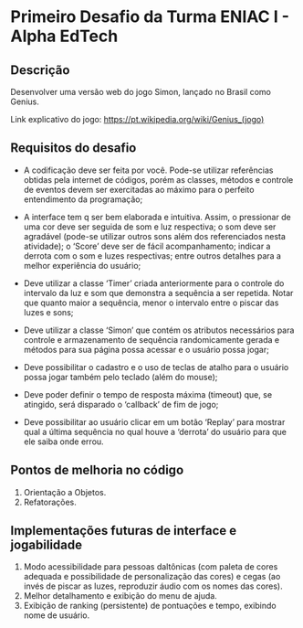 # Primeiro Desafio da Turma ENIAC I - Alpha EdTech
## Descrição
Desenvolver uma versão web do jogo Simon, lançado no Brasil como Genius. 

Link explicativo do jogo: https://pt.wikipedia.org/wiki/Genius_(jogo) 
## Requisitos do desafio
* A codificação deve ser feita por você. Pode-se utilizar referências obtidas pela
internet de códigos, porém as classes, métodos e controle de eventos devem ser
exercitadas ao máximo para o perfeito entendimento da programação;

* A interface tem q ser bem elaborada e intuitiva. Assim, o pressionar de uma cor deve
ser seguida de som e luz respectiva; o som deve ser agradável (pode-se utilizar outros
sons além dos referenciados nesta atividade); o ‘Score’ deve ser de fácil
acompanhamento; indicar a derrota com o som e luzes respectivas; entre outros
detalhes para a melhor experiência do usuário;

* Deve utilizar a classe ‘Timer’ criada anteriormente para o controle do intervalo da luz
e som que demonstra a sequência a ser repetida. Notar que quanto maior a
sequência, menor o intervalo entre o piscar das luzes e sons;

* Deve utilizar a classe ‘Simon’ que contém os atributos necessários para controle e
armazenamento de sequência randomicamente gerada e métodos para sua página
possa acessar e o usuário possa jogar;

* Deve possibilitar o cadastro e o uso de teclas de atalho para o usuário possa jogar
também pelo teclado (além do mouse);

* Deve poder definir o tempo de resposta máxima (timeout) que, se atingido, será
disparado o ‘callback’ de fim de jogo;

* Deve possibilitar ao usuário clicar em um botão ‘Replay’ para mostrar qual a última
sequência no qual houve a ‘derrota’ do usuário para que ele saiba onde errou.
## Pontos de melhoria no código
1. Orientação a Objetos.
2. Refatorações.
## Implementações futuras de interface e jogabilidade
1. Modo acessibilidade para pessoas daltônicas (com paleta de cores adequada e possibilidade de personalização das cores) e cegas (ao invés de piscar as luzes, reproduzir áudio com os nomes das cores).
2. Melhor detalhamento e exibição do menu de ajuda.
3. Exibição de ranking (persistente) de pontuações e tempo, exibindo nome de usuário.
